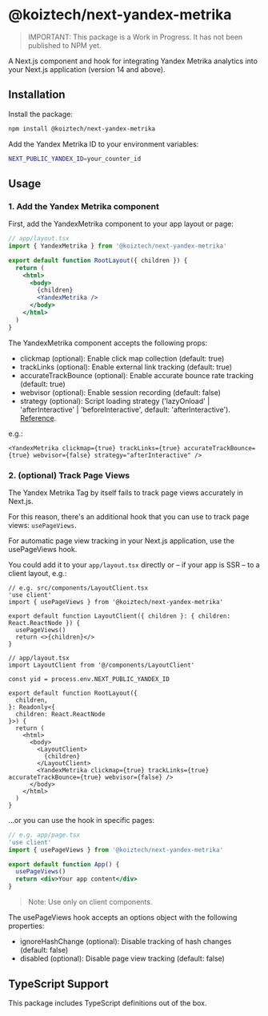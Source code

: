 # @koiztech/next-yandex-metrika

> IMPORTANT: This package is a Work in Progress. It has not been published to NPM yet.

A Next.js component and hook for integrating Yandex Metrika analytics into your Next.js application (version 14 and above).

## Installation

Install the package:

```bash
npm install @koiztech/next-yandex-metrika
```

Add the Yandex Metrika ID to your environment variables:

```bash
NEXT_PUBLIC_YANDEX_ID=your_counter_id
```

## Usage

### 1. Add the Yandex Metrika component

First, add the YandexMetrika component to your app layout or page:

```jsx
// app/layout.tsx
import { YandexMetrika } from '@koiztech/next-yandex-metrika'

export default function RootLayout({ children }) {
  return (
    <html>
      <body>
        {children}
        <YandexMetrika />
      </body>
    </html>
  )
}
```

The YandexMetrika component accepts the following props:

- clickmap (optional): Enable click map collection (default: true)
- trackLinks (optional): Enable external link tracking (default: true)
- accurateTrackBounce (optional): Enable accurate bounce rate tracking (default: true)
- webvisor (optional): Enable session recording (default: false)
- strategy (optional): Script loading strategy ('lazyOnload' | 'afterInteractive' | 'beforeInteractive', default: 'afterInteractive'). [Reference](https://nextjs.org/docs/app/api-reference/components/script#strategy).

e.g.:

```tsx
<YandexMetrika clickmap={true} trackLinks={true} accurateTrackBounce={true} webvisor={false} strategy="afterInteractive" />
```

### 2. (optional) Track Page Views

The Yandex Metrika Tag by itself fails to track page views accurately in Next.js.

For this reason, there's an additional hook that you can use to track page views: `usePageViews`.

For automatic page view tracking in your Next.js application, use the usePageViews hook.

You could add it to your `app/layout.tsx` directly or – if your app is SSR – to a client layout, e.g.:

```tsx
// e.g. src/components/LayoutClient.tsx
'use client'
import { usePageViews } from '@koiztech/next-yandex-metrika'

export default function LayoutClient({ children }: { children: React.ReactNode }) {
  usePageViews()
  return <>{children}</>
}
```

```tsx
// app/layout.tsx
import LayoutClient from '@/components/LayoutClient'

const yid = process.env.NEXT_PUBLIC_YANDEX_ID

export default function RootLayout({
  children,
}: Readonly<{
  children: React.ReactNode
}>) {
  return (
    <html>
      <body>  
        <LayoutClient>
          {children}
        </LayoutClient>
        <YandexMetrika clickmap={true} trackLinks={true} accurateTrackBounce={true} webvisor={false} />
      </body>
    </html>
  )
}
```

...or you can use the hook in specific pages:

```jsx
// e.g. app/page.tsx
'use client'
import { usePageViews } from '@koiztech/next-yandex-metrika'

export default function App() {
  usePageViews()
  return <div>Your app content</div>
}
```

> Note: Use only on client components.

The usePageViews hook accepts an options object with the following properties:

- ignoreHashChange (optional): Disable tracking of hash changes (default: false)
- disabled (optional): Disable page view tracking (default: false)

## TypeScript Support

This package includes TypeScript definitions out of the box.
